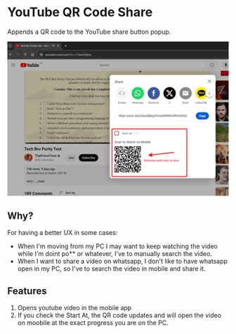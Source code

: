 # YouTube QR Code Share

Appends a QR code to the YouTube share button popup.


![alt text](/images/readme-image.png)


## Why?
For having a better UX in some cases:
- When I'm moving from my PC I may want to keep watching the video while I'm doint po** or whatever, I've to manually search the video. 
- When I want to share a video on whatsapp, I don't like to have whatsapp open in my PC, so I've to search the video in mobile and share it.   

## Features
1. Opens youtube video in the mobile app
2. If you check the Start At, the QR code updates and will open the video on moobile at the exact progress you are on the PC.
 